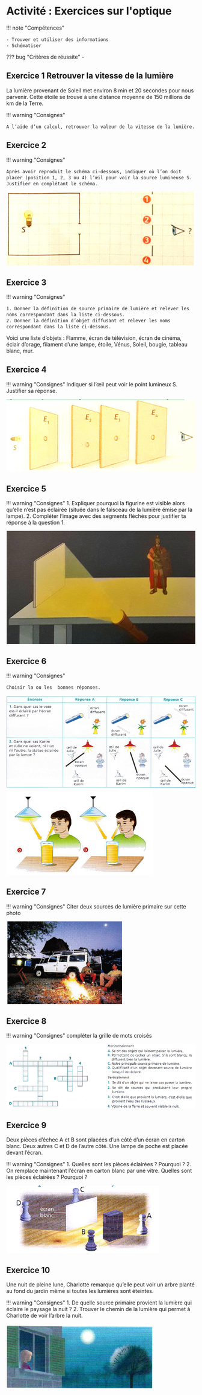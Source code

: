 # Activité : Exercices sur l'optique

!!! note "Compétences"

    - Trouver et utiliser des informations
    - Schématiser 

    
??? bug "Critères de réussite"
    - 




## Exercice 1 Retrouver la vitesse de la lumière

La lumière provenant de Soleil met environ 8 min et 20 secondes pour nous parvenir. Cette étoile se trouve à une distance moyenne de 150 millions de km de la Terre. 

!!! warning "Consignes"

    A l’aide d’un calcul, retrouver la valeur de la vitesse de la lumière. 

## Exercice 2 

!!! warning "Consignes"

    Après avoir reproduit le schéma ci-dessous, indiquer où l’on doit placer (position 1, 2, 3 ou 4) l’œil pour voir la source lumineuse S. Justifier en complétant le schéma.

![](pictures/positionOeilExo.png)


## Exercice 3 

!!! warning "Consignes"

    1. Donner la définition de source primaire de lumière et relever les noms correspondant dans la liste ci-dessous.
    2. Donner la définition d’objet diffusant et relever les noms correspondant dans la liste ci-dessous.

Voici une liste d’objets : Flamme, écran de télévision, écran de cinéma, éclair d’orage, filament d’une lampe, étoile, Vénus, Soleil, bougie, tableau blanc, mur.


## Exercice 4

!!! warning "Consignes"
    Indiquer si l’œil peut voir le point lumineux S. Justifier sa réponse.
 
![](pictures/exoEcranOeil.png)


## Exercice 5

!!! warning "Consignes"
    1. Expliquer pourquoi la figurine est visible alors qu’elle n’est pas éclairée (située dans le faisceau de la lumière émise par la lampe).
    2. Compléter l’image avec des segments fléchés pour justifier ta réponse à la question 1.


![](pictures/exoFigurineEcran.png)

 ## Exercice 6

!!! warning "Consignes"

    Choisir la ou les  bonnes réponses.

![](pictures/imagesQCm.png)
![](pictures/exoChoixRayons.png)

## Exercice 7

!!! warning "Consignes"
    Citer deux sources de lumière primaire sur cette photo

![](pictures/exoSourcesLumieres.png)

## Exercice 8

!!! warning "Consignes"
    compléter la grille de mots croisés

![](pictures/motsCroises.png)

## Exercice 9
Deux pièces d’échec A et B sont placées d’un côté d’un écran en carton blanc. Deux autres C et D de l’autre côté. Une lampe de poche est placée devant l’écran.

!!! warning "Consignes"
    1. Quelles sont les pièces éclairées ? Pourquoi ?
    2. On remplace maintenant l’écran en carton blanc par une vitre. Quelles sont les pièces éclairées ? Pourquoi ?

![](pictures/ExoPionsEcran.png)


## Exercice 10
Une nuit de pleine lune, Charlotte remarque qu’elle peut voir un arbre planté au fond du jardin même si toutes les lumières sont éteintes.

!!! warning "Consignes"
    1. De quelle source primaire provient la lumière qui éclaire le paysage la nuit ?
    2. Trouver le chemin de la lumière qui permet à Charlotte de voir l’arbre la nuit.

![](pictures/exoCharlotteNuit.png)